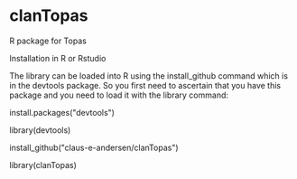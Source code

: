 # clanTopas
R package for Topas

Installation in R or Rstudio

The library can be loaded into R using the install_github command which is in the devtools package. So you first need to ascertain that you have this package and you need to load it with the library command:

install.packages("devtools")

library(devtools)

install_github("claus-e-andersen/clanTopas")

library(clanTopas)
